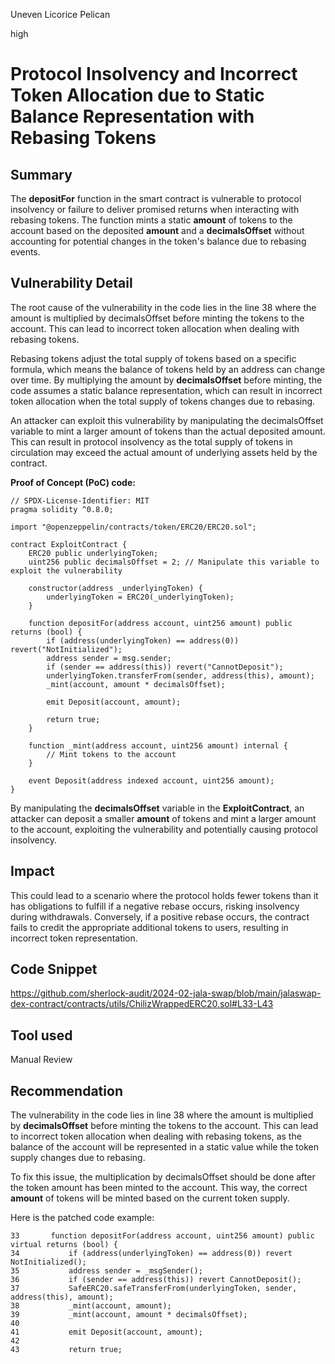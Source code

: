 Uneven Licorice Pelican

high

# Protocol Insolvency and Incorrect Token Allocation due to Static Balance Representation with Rebasing Tokens

## Summary
The **depositFor** function in the smart contract is vulnerable to protocol insolvency or failure to deliver promised returns when interacting with rebasing tokens. The function mints a static **amount** of tokens to the account based on the deposited **amount** and a **decimalsOffset** without accounting for potential changes in the token's balance due to rebasing events. 
## Vulnerability Detail
The root cause of the vulnerability in the code lies in the line 38 where the amount is multiplied by decimalsOffset before minting the tokens to the account. This can lead to incorrect token allocation when dealing with rebasing tokens.

Rebasing tokens adjust the total supply of tokens based on a specific formula, which means the balance of tokens held by an address can change over time. By multiplying the amount by **decimalsOffset** before minting, the code assumes a static balance representation, which can result in incorrect token allocation when the total supply of tokens changes due to rebasing.

An attacker can exploit this vulnerability by manipulating the decimalsOffset variable to mint a larger amount of tokens than the actual deposited amount. This can result in protocol insolvency as the total supply of tokens in circulation may exceed the actual amount of underlying assets held by the contract.

**Proof of Concept (PoC) code:**

```solidity
// SPDX-License-Identifier: MIT
pragma solidity ^0.8.0;

import "@openzeppelin/contracts/token/ERC20/ERC20.sol";

contract ExploitContract {
    ERC20 public underlyingToken;
    uint256 public decimalsOffset = 2; // Manipulate this variable to exploit the vulnerability

    constructor(address _underlyingToken) {
        underlyingToken = ERC20(_underlyingToken);
    }

    function depositFor(address account, uint256 amount) public returns (bool) {
        if (address(underlyingToken) == address(0)) revert("NotInitialized");
        address sender = msg.sender;
        if (sender == address(this)) revert("CannotDeposit");
        underlyingToken.transferFrom(sender, address(this), amount);
        _mint(account, amount * decimalsOffset);

        emit Deposit(account, amount);

        return true;
    }

    function _mint(address account, uint256 amount) internal {
        // Mint tokens to the account
    }

    event Deposit(address indexed account, uint256 amount);
}
```
By manipulating the **decimalsOffset** variable in the **ExploitContract**, an attacker can deposit a smaller **amount** of tokens and mint a larger amount to the account, exploiting the vulnerability and potentially causing protocol insolvency.

## Impact
This could lead to a scenario where the protocol holds fewer tokens than it has obligations to fulfill if a negative rebase occurs, risking insolvency during withdrawals. Conversely, if a positive rebase occurs, the contract fails to credit the appropriate additional tokens to users, resulting in incorrect token representation.
## Code Snippet
https://github.com/sherlock-audit/2024-02-jala-swap/blob/main/jalaswap-dex-contract/contracts/utils/ChilizWrappedERC20.sol#L33-L43
## Tool used

Manual Review

## Recommendation
The vulnerability in the code lies in line 38 where the amount is multiplied by **decimalsOffset** before minting the tokens to the account. This can lead to incorrect token allocation when dealing with rebasing tokens, as the balance of the account will be represented in a static value while the token supply changes due to rebasing.

To fix this issue, the multiplication by decimalsOffset should be done after the token amount has been minted to the account. This way, the correct **amount** of tokens will be minted based on the current token supply.

Here is the patched code example:

```solidity
33       function depositFor(address account, uint256 amount) public virtual returns (bool) {
34           if (address(underlyingToken) == address(0)) revert NotInitialized();
35           address sender = _msgSender();
36           if (sender == address(this)) revert CannotDeposit();
37           SafeERC20.safeTransferFrom(underlyingToken, sender, address(this), amount);
38           _mint(account, amount);
39           _mint(account, amount * decimalsOffset);
40   
41           emit Deposit(account, amount);
42   
43           return true;
```
